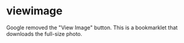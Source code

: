 # viewimage
Google removed the "View Image" button. This is a bookmarklet that downloads the full-size photo.
